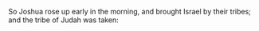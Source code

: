 So Joshua rose up early in the morning, and brought Israel by their tribes; and the tribe of Judah was taken:
